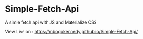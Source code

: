 # Simple-Fetch-Api
A simle fetch api with JS and Materialize CSS

View Live on : https://mbogokennedy.github.io/Simple-Fetch-Api/
